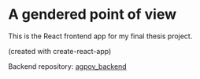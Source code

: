 # A gendered point of view

This is the React frontend app for my final thesis project.

(created with create-react-app)

Backend repository: [agpov_backend](https://github.com/lyrated/agpov_backend)
